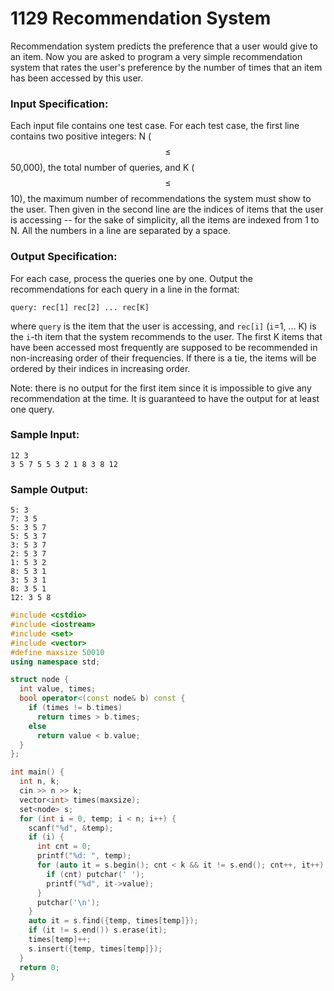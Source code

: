 # 1129 Recommendation System
Recommendation system predicts the preference that a user would give to an item. Now you are asked to program a very simple recommendation system that rates the user's preference by the number of times that an item has been accessed by this user.

### Input Specification:

Each input file contains one test case. For each test case, the first line contains two positive integers: N ($$\le$$ 50,000), the total number of queries, and K ($$\le$$ 10), the maximum number of recommendations the system must show to the user. Then given in the second line are the indices of items that the user is accessing -- for the sake of simplicity, all the items are indexed from 1 to N. All the numbers in a line are separated by a space.


### Output Specification:

For each case, process the queries one by one. Output the recommendations for each query in a line in the format:
```
query: rec[1] rec[2] ... rec[K]
```
where `query` is the item that the user is accessing, and `rec[i]` (`i`=1, ... K) is the `i`-th item that the system recommends to the user. The first K items that have been accessed most frequently are supposed to be recommended in non-increasing order of their frequencies. If there is a tie, the items will be ordered by their indices in increasing order.

Note: there is no output for the first item since it is impossible to give any recommendation at the time. It is guaranteed to have the output for at least one query.

### Sample Input:
```in
12 3
3 5 7 5 5 3 2 1 8 3 8 12
```

### Sample Output:
```out
5: 3
7: 3 5
5: 3 5 7
5: 5 3 7
3: 5 3 7
2: 5 3 7
1: 5 3 2
8: 5 3 1
3: 5 3 1
8: 3 5 1
12: 3 5 8
```

```cpp
#include <cstdio>
#include <iostream>
#include <set>
#include <vector>
#define maxsize 50010
using namespace std;

struct node {
  int value, times;
  bool operator<(const node& b) const {
    if (times != b.times)
      return times > b.times;
    else
      return value < b.value;
  }
};

int main() {
  int n, k;
  cin >> n >> k;
  vector<int> times(maxsize);
  set<node> s;
  for (int i = 0, temp; i < n; i++) {
    scanf("%d", &temp);
    if (i) {
      int cnt = 0;
      printf("%d: ", temp);
      for (auto it = s.begin(); cnt < k && it != s.end(); cnt++, it++) {
        if (cnt) putchar(' ');
        printf("%d", it->value);
      }
      putchar('\n');
    }
    auto it = s.find({temp, times[temp]});
    if (it != s.end()) s.erase(it);
    times[temp]++;
    s.insert({temp, times[temp]});
  }
  return 0;
}
```